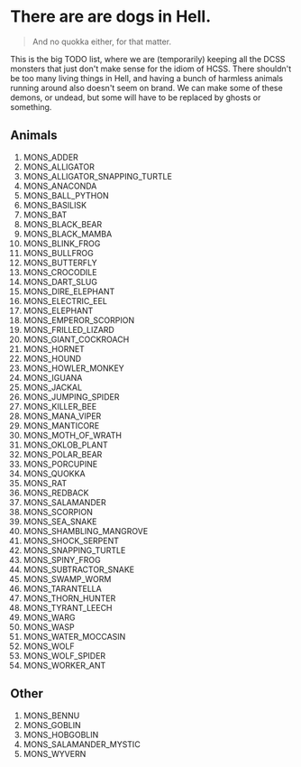 # There are are dogs in Hell.

> And no quokka either, for that matter.

This is the big TODO list, where we are (temporarily) keeping all the DCSS monsters that just don't make sense for the idiom of HCSS. There shouldn't be too many living things in Hell, and having a
bunch of harmless animals running around also doesn't seem on brand. We can make some of these demons, or undead, but some will have to be replaced by ghosts or something.

## Animals

1. MONS_ADDER
1. MONS_ALLIGATOR
1. MONS_ALLIGATOR_SNAPPING_TURTLE
1. MONS_ANACONDA
1. MONS_BALL_PYTHON
1. MONS_BASILISK
1. MONS_BAT
1. MONS_BLACK_BEAR
1. MONS_BLACK_MAMBA
1. MONS_BLINK_FROG
1. MONS_BULLFROG
1. MONS_BUTTERFLY
1. MONS_CROCODILE
1. MONS_DART_SLUG
1. MONS_DIRE_ELEPHANT
1. MONS_ELECTRIC_EEL
1. MONS_ELEPHANT
1. MONS_EMPEROR_SCORPION
1. MONS_FRILLED_LIZARD
1. MONS_GIANT_COCKROACH
1. MONS_HORNET
1. MONS_HOUND
1. MONS_HOWLER_MONKEY
1. MONS_IGUANA
1. MONS_JACKAL
1. MONS_JUMPING_SPIDER
1. MONS_KILLER_BEE
1. MONS_MANA_VIPER
1. MONS_MANTICORE
1. MONS_MOTH_OF_WRATH
1. MONS_OKLOB_PLANT
1. MONS_POLAR_BEAR
1. MONS_PORCUPINE
1. MONS_QUOKKA
1. MONS_RAT
1. MONS_REDBACK
1. MONS_SALAMANDER
1. MONS_SCORPION
1. MONS_SEA_SNAKE
1. MONS_SHAMBLING_MANGROVE
1. MONS_SHOCK_SERPENT
1. MONS_SNAPPING_TURTLE
1. MONS_SPINY_FROG
1. MONS_SUBTRACTOR_SNAKE
1. MONS_SWAMP_WORM
1. MONS_TARANTELLA
1. MONS_THORN_HUNTER
1. MONS_TYRANT_LEECH
1. MONS_WARG
1. MONS_WASP
1. MONS_WATER_MOCCASIN
1. MONS_WOLF
1. MONS_WOLF_SPIDER
1. MONS_WORKER_ANT


## Other

1. MONS_BENNU
1. MONS_GOBLIN
1. MONS_HOBGOBLIN
1. MONS_SALAMANDER_MYSTIC
1. MONS_WYVERN

